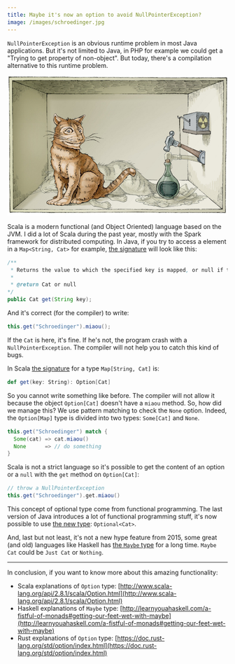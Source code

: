 ```yaml
---
title: Maybe it's now an option to avoid NullPointerException?
image: /images/schroedinger.jpg
---
```


`NullPointerException` is an obvious runtime problem in most Java applications. But it's not limited to Java, in PHP for example we could get a "Trying to get property of non-object". But today, there's a compilation alternative to this runtime problem.

<!--more-->

![Maybe Cat | Option[Cat] | Optional\<Cat\>](/images/schroedinger.jpg)

Scala is a modern functional (and Object Oriented) language based on the JVM. I did a lot of Scala during the past year, mostly with the Spark framework for distributed computing. In Java, if you try to access a element in a `Map<String, Cat>` for example, [the signature](http://docs.oracle.com/javase/7/docs/api/java/util/Map.html#get%28java.lang.Object%29) will look like this:
```java
/**
 * Returns the value to which the specified key is mapped, or null if this map contains no mapping for the key.
 *
 * @return Cat or null
*/
public Cat get(String key);
```

And it's correct (for the compiler) to write:
```java
this.get("Schroedinger").miaou();
```

If the `Cat` is here, it's fine. If he's not, the program crash with a `NullPointerException`. The compiler will not help you to catch this kind of bugs.

In Scala [the signature](http://www.scala-lang.org/api/current/index.html#scala.collection.Map) for a type `Map[String, Cat]` is:
```scala
def get(key: String): Option[Cat]
```

So you cannot write something like before. The compiler will not allow it because the object `Option[Cat]` doesn't have a `miaou` method. So, how did we manage this? We use pattern matching to check the `None` option. Indeed, the `Option[Map]` type is divided into two types: `Some[Cat]` and `None`.
```scala
this.get("Schroedinger") match {
  Some(cat) => cat.miaou()
  None      => // do something
}
```

Scala is not a strict language so it's possible to get the content of an option or a `null` with the `get` method on `Option[Cat]`:
```scala
// throw a NullPointerException
this.get("Schroedinger").get.miaou()
```

This concept of optional type come from functional programming. The last version of Java introduces a lot of functional programming stuff, it's now possible to use [the new type](http://docs.oracle.com/javase/8/docs/api/java/util/Optional.html): `Optional<Cat>`.

And, last but not least, it's not a new hype feature from 2015, some great (and old) languages like Haskell has [the `Maybe` type](http://haddock.stackage.org/lts-3.18/base-4.8.1.0/Prelude.html#t:Maybe) for a long time. `Maybe Cat` could be `Just Cat` or `Nothing`.

----
In conclusion, if you want to know more about this amazing functionality:

* Scala explanations of `Option` type: [http://www.scala-lang.org/api/2.8.1/scala/Option.html](http://www.scala-lang.org/api/2.8.1/scala/Option.html)
* Haskell explanations of `Maybe` type: [http://learnyouahaskell.com/a-fistful-of-monads#getting-our-feet-wet-with-maybe](http://learnyouahaskell.com/a-fistful-of-monads#getting-our-feet-wet-with-maybe)
* Rust explanations of `Option` type: [https://doc.rust-lang.org/std/option/index.html](https://doc.rust-lang.org/std/option/index.html)
